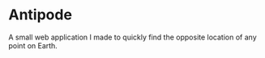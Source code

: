 # Antipode

A small web application I made to quickly find the opposite location of any point on Earth.